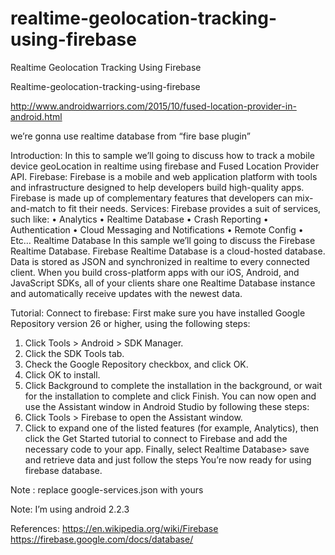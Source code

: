 # realtime-geolocation-tracking-using-firebase

Realtime Geolocation Tracking Using Firebase

Realtime-geolocation-tracking-using-firebase 

http://www.androidwarriors.com/2015/10/fused-location-provider-in-android.html


we’re gonna use realtime database from “fire base plugin”

Introduction:
In this to sample we’ll going to discuss how to track a mobile device geoLocation in realtime using firebase and Fused Location Provider API.
Firebase:
Firebase is a mobile and web application platform with tools and infrastructure designed to help developers build high-quality apps. Firebase is made up of complementary features that developers can mix-and-match to fit their needs.
Services:
Firebase provides a suit of services, such like:
•	Analytics
•	Realtime Database
•	Crash Reporting
•	Authentication
•	Cloud Messaging and Notifications
•	Remote Config
•	Etc…
Realtime Database
In this sample we’ll going to discuss the Firebase Realtime Database.
Firebase Realtime Database is a cloud-hosted database. Data is stored as JSON and synchronized in realtime to every connected client. When you build cross-platform apps with our iOS, Android, and JavaScript SDKs, all of your clients share one Realtime Database instance and automatically receive updates with the newest data.



Tutorial:
Connect to firebase:
First make sure you have installed Google Repository version 26 or higher, using the following steps:
1.	Click Tools > Android > SDK Manager.
2.	Click the SDK Tools tab.
3.	Check the Google Repository checkbox, and click OK.
4.	Click OK to install.
5.	Click Background to complete the installation in the background, or wait for the installation to complete and click Finish.
You can now open and use the Assistant window in Android Studio by following these steps:
1.	Click Tools > Firebase to open the Assistant window.
2.	Click to expand one of the listed features (for example, Analytics), then click the Get Started tutorial to connect to Firebase and add the necessary code to your app.
Finally, select Realtime Database> save and retrieve data and just follow the steps
You’re now ready for using firebase database.

Note : replace google-services.json with yours

Note: I’m using android 2.2.3







References:
https://en.wikipedia.org/wiki/Firebase 
https://firebase.google.com/docs/database/
